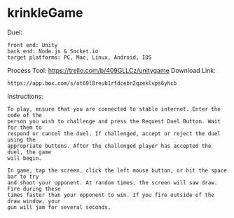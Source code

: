 # krinkleGame
Duel:

	front end: Unity
	back end: Node.js & Socket.io 
	target platforms: PC, Mac, Linux, Android, IOS
	
Process Tool:
	https://trello.com/b/409GLLCz/unitygame
Download Link:


	https://app.box.com/s/at69l8reub1rtdcebn2qzeklvps6yhcb

Instructions:

	To play, ensure that you are connected to stable internet. Enter the code of the 
	person you wish to challenge and press the Request Duel Button. Wait for them to 
	respond or cancel the duel. If challenged, accept or reject the duel using the
	appropriate buttons. After the challenged player has accepted the duel, the game
	will begin.
	
	In game, tap the screen, click the left mouse button, or hit the space bar to try
	and shoot your opponent. At random times, the screen will saw draw. Fire during these
	times faster than your opponent to win. If you fire outside of the draw window, your
	gun will jam for several seconds.

